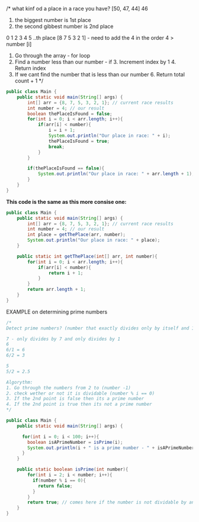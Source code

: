 /*
what kinf od a place in a race you have?
[50, 47, 44]
 46

1. the biggest number is 1st place
2. the second gibbest number is 2nd place

 0  1  2  3  4  5 ..th place
[8  7  5  3  2  1] - need to add the 4 in the order
4 > number [i]


1. Go through the array - for loop
2. Find a number less than our number - if
    3. Increment index by 1 
    4. Return index
5. If we cant find the number that is less than our number
    6. Return total count + 1
*/

``` Java
public class Main {
    public static void main(String[] args) {
        int[] arr = {8, 7, 5, 3, 2, 1}; // current race results
        int number = 4; // our result
        boolean thePlaceIsFound = false;
        for(int i = 0; i < arr.length; i++){
            if(arr[i] < number){
                i = i + 1;
                System.out.println("Our place in race: " + i);
                thePlaceIsFound = true;
                break;
            }
        }

        if(thePlaceIsFound == false){
            System.out.println("Our place in race: " + arr.length + 1);
        }
    }
}
```

**This code is the same as this more consise one:**

```Java
public class Main {
    public static void main(String[] args) {
        int[] arr = {8, 7, 5, 3, 2, 1}; // current race results
        int number = 4; // our result
        int place = getThePlace(arr, number);
        System.out.println("Our place in race: " + place);
    }

    public static int getThePlace(int[] arr, int number){
        for(int i = 0; i < arr.length; i++){
            if(arr[i] < number){
                return i + 1;
            }
        }
        return arr.length + 1;
    }
}
```
EXAMPLE on determining prime numbers

```Java
/*
Detect prime numbers? (number that exactly divides only by itself and 1)

7 - only divides by 7 and only divides by 1
6
6/1 = 6
6/2 = 3

5
5/2 = 2.5

Algorythm:
1. Go through the numbers from 2 to (number -1)
2. check wether or not it is dividable (number % i == 0)
3. If the 2nd point is false then its a prime number
4. If the 2nd point is true then its not a prime number
*/

public class Main {
    public static void main(String[] args) {

      for(int i = 0; i < 100; i++){
        boolean isAPrimeNumber = isPrime(i);
        System.out.println(i + " is a prime number - " + isAPrimeNumber);
      }
    }

    public static boolean isPrime(int number){
        for(int i = 2; i < number; i++){
          if(number % i == 0){
            return false;
          }
        }
        return true; // comes here if the number is not dividable by anything
    }
}
```




